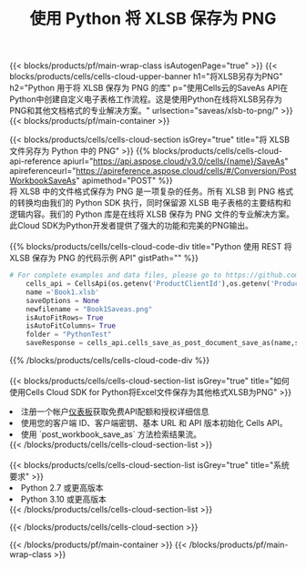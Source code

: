 ﻿---
title: 使用 Python 将 XLSB 保存为 PNG
description: 利用Aspose.Cells Cloud SDK for Python将XLSB格式文件保存为PNG格式文件。
---
{{< blocks/products/pf/main-wrap-class isAutogenPage="true" >}}
{{< blocks/products/cells/cells-cloud-upper-banner h1="将XLSB另存为PNG" h2="Python 用于将 XLSB 保存为 PNG 的库" p="使用Cells云的SaveAs API在Python中创建自定义电子表格工作流程。这是使用Python在线将XLSB另存为PNG和其他文档格式的专业解决方案。" urlsection="saveas/xlsb-to-png/" >}}
{{< blocks/products/pf/main-container >}}

{{< blocks/products/cells/cells-cloud-section isGrey="true" title="将 XLSB 文件另存为 Python 中的 PNG" >}}
{{% blocks/products/cells/cells-cloud-api-reference apiurl="https://api.aspose.cloud/v3.0/cells/{name}/SaveAs" apireferenceurl="https://apireference.aspose.cloud/cells/#/Conversion/PostWorkbookSaveAs" apimethod="POST" %}}
<br/>
将 XLSB 中的文件格式保存为 PNG 是一项复杂的任务。所有 XLSB 到 PNG 格式的转换均由我们的 Python SDK 执行，同时保留源 XLSB 电子表格的主要结构和逻辑内容。我们的 Python 库是在线将 XLSB 保存为 PNG 文件的专业解决方案。此Cloud SDK为Python开发者提供了强大的功能和完美的PNG输出。
<br/>
<br/>
{{% blocks/products/cells/cells-cloud-code-div title="Python 使用 REST 将 XLSB 保存为 PNG 的代码示例 API" gistPath="" %}}
  
```python
# For complete examples and data files, please go to https://github.com/aspose-cells-cloud/aspose-cells-cloud-python/
    cells_api = CellsApi(os.getenv('ProductClientId'),os.getenv('ProductClientSecret'))
    name ='Book1.xlsb'    
    saveOptions = None
    newfilename = "Book1Saveas.png"
    isAutoFitRows= True
    isAutoFitColumns= True
    folder = "PythonTest"
    saveResponse = cells_api.cells_save_as_post_document_save_as(name,save_options=saveOptions, newfilename=(folder +'/' + newfilename),folder=folder)
```
  
{{% /blocks/products/cells/cells-cloud-code-div %}}
<br/>
<br/>
{{< blocks/products/cells/cells-cloud-section-list isGrey="true" title="如何使用Cells Cloud SDK for Python将Excel文件保存为其他格式XLSB为PNG" >}}
<li>注册一个帐户<a href="https://dashboard.aspose.cloud/">仪表板</a>获取免费API配额和授权详细信息</li>
<li>使用您的客户端 ID、客户端密钥、基本 URL 和 API 版本初始化 Cells API。</li>
<li>使用 `post_workbook_save_as` 方法检索结果流。</li>
{{< /blocks/products/cells/cells-cloud-section-list >}}
<br/>
<br/>
{{< blocks/products/cells/cells-cloud-section-list isGrey="true" title="系统要求" >}}
<li>Python 2.7 或更高版本</li>
<li>Python 3.10 或更高版本</li>
{{< /blocks/products/cells/cells-cloud-section-list >}}

{{< /blocks/products/cells/cells-cloud-section >}}

{{< /blocks/products/pf/main-container >}}
{{< /blocks/products/pf/main-wrap-class >}}
